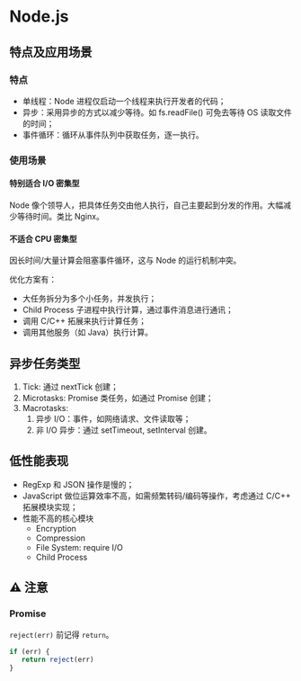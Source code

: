 # Node.js

## 特点及应用场景

### 特点

* 单线程：Node 进程仅启动一个线程来执行开发者的代码；
* 异步：采用异步的方式以减少等待。如 fs.readFile\(\) 可免去等待 OS 读取文件的时间；
* 事件循环：循环从事件队列中获取任务，逐一执行。

### 使用场景

#### 特别适合 I/O 密集型

Node 像个领导人，把具体任务交由他人执行，自己主要起到分发的作用。大幅减少等待时间。类比 Nginx。

#### 不适合 CPU 密集型

因长时间/大量计算会阻塞事件循环，这与 Node 的运行机制冲突。

优化方案有：

* 大任务拆分为多个小任务，并发执行；
* Child Process 子进程中执行计算，通过事件消息进行通讯；
* 调用 C/C++ 拓展来执行计算任务；
* 调用其他服务（如 Java）执行计算。

## 异步任务类型

1. Tick: 通过 nextTick 创建；
2. Microtasks: Promise 类任务，如通过 Promise 创建；
3. Macrotasks:
   1. 异步 I/O：事件，如网络请求、文件读取等；
   2. 非 I/O 异步：通过 setTimeout, setInterval 创建。

## 低性能表现

* RegExp 和 JSON 操作是慢的；
* JavaScript 做位运算效率不高，如需频繁转码/编码等操作，考虑通过 C/C++ 拓展模块实现；
* 性能不高的核心模块
  * Encryption
  * Compression
  * File System: require I/O
  * Child Process

## :warning: 注意

### Promise

`reject(err)` 前记得 `return`。

```javascript
if (err) {
   return reject(err)
}
```

